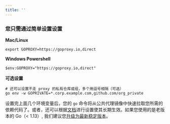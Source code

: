 ```yaml
---
title: ''
---
```


### 您只需通过简单设置设置

**Mac/Linux**

```shell
export GOPROXY=https://goproxy.io,direct
```

**Windows Powershell**

```shell
$env:GOPROXY="https://goproxy.io,direct"
```

**可选设置**

```shell
# 还可以设置不走 proxy 的私有仓库或组，多个用逗号相隔（可选）
go env -w GOPRIVATE=*.corp.example.com,github.com/org_private
```

设置完上面几个环境变量后，您的 `go` 命令将从公共代理镜像中快速拉取您所需的依赖代码了。或者，还可以根据[文档](docs/getting-started.html)进行设置使其长期生效。如果您使用的是老版本的 Go（< 1.13）, 我们建议您[升级为最新稳定版本](https://gomirrors.org)。
